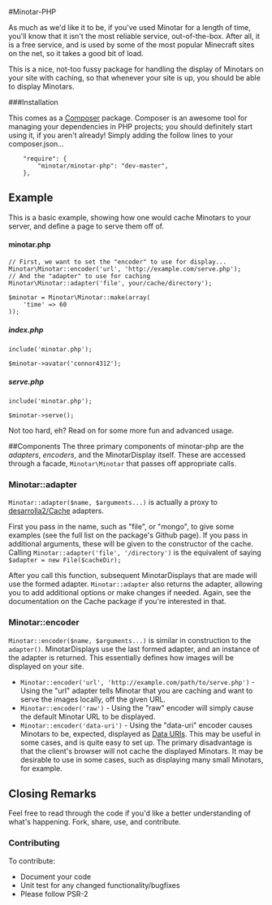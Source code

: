 #Minotar-PHP

As much as we'd like it to be, if you've used Minotar for a length of time, you'll know that it isn't the most reliable service, out-of-the-box. After all, it is a free service, and is used by some of the most popular Minecraft sites on the net, so it takes a good bit of load.

This is a nice, not-too fussy package for handling the display of Minotars on your site with caching, so that whenever your site is up, you should be able to display Minotars.

###Installation

This comes as a [Composer](https://getcomposer.org/doc/00-intro.md) package. Composer is an awesome tool for managing your dependencies in PHP projects; you should definitely start using it, if you aren't already! Simply adding the follow lines to your composer.json...

```
    "require": {
        "minotar/minotar-php": "dev-master",
    },
```

## Example
This is a basic example, showing how one would cache Minotars to your server, and define a page to serve them off of.

#### minotar.php

```
// First, we want to set the "encoder" to use for display...
Minotar\Minotar::encoder('url', 'http://example.com/serve.php');
// And the "adapter" to use for caching
Minotar\Minotar::adapter('file', your/cache/directory');

$minotar = Minotar\Minotar::make(array(
	'time' => 60
));
```

##### index.php
```
include('minotar.php');

$minotar->avatar('connor4312');
```

##### serve.php
```
include('minotar.php');

$minotar->serve();
```

Not too hard, eh? Read on for some more fun and advanced usage.

##Components
The three primary components of minotar-php are the *adapters*, *encoders*, and the MinotarDisplay itself. These are accessed through a facade, `Minotar\Minotar` that passes off appropriate calls.

### Minotar::adapter
`Minotar::adapter($name, $arguments...)` is actually a proxy to [desarrolla2/Cache](https://github.com/desarrolla2/Cache) adapters.

First you pass in the name, such as "file", or "mongo", to give some examples (see the full list on the package's Github page). If you pass in additional arguments, these will be given to the constructor of the cache. Calling `Minotar::adapter('file', '/directory')` is the equivalent of saying `$adapter = new File($cacheDir);`

After you call this function, subsequent MinotarDisplays that are made will use the formed adapter. `Minotar::adapter` also returns the adapter, allowing you to add additional options or make changes if needed. Again, see the documentation on the Cache package if you're interested in that.

### Minotar::encoder
`Minotar::encoder($name, $arguments...)` is similar in construction to the `adapter()`. MinotarDisplays use the last formed adapter, and an instance of the adapter is returned. This essentially defines how images will be displayed on your site.

 - `Minotar::encoder('url', 'http://example.com/path/to/serve.php')` - Using the "url" adapter tells Minotar that you are caching and want to serve the images locally, off the given URL.
 - `Minotar::encoder('raw')` - Using the "raw" encoder will simply cause the default Minotar URL to be displayed.
 - `Minotar::encoder('data-uri')` - Using the "data-uri" encoder causes Minotars to be, expected, displayed as [Data URIs](http://css-tricks.com/data-uris/). This may be useful in some cases, and is quite easy to set up. The primary disadvantage is that the client's browser will not cache the displayed Minotars. It may be desirable to use in some cases, such as displaying many small Minotars, for example.

## Closing Remarks

Feel free to read through the code if you'd like a better understanding of what's happening. Fork, share, use, and contribute.

### Contributing
To contribute:

- Document your code
- Unit test for any changed functionality/bugfixes
- Please follow PSR-2